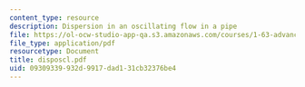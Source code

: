 ```yaml
---
content_type: resource
description: Dispersion in an oscillating flow in a pipe
file: https://ol-ocw-studio-app-qa.s3.amazonaws.com/courses/1-63-advanced-fluid-dynamics-of-the-environment-fall-2002/09309339932d9917dad131cb32376be4_disposcl.pdf
file_type: application/pdf
resourcetype: Document
title: disposcl.pdf
uid: 09309339-932d-9917-dad1-31cb32376be4
---
```

